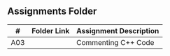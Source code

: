 ##  Assignments Folder

|   #   | Folder Link | Assignment Description |
| :---: | ----------- | ---------------------- |
|  A03   |             |   Commenting C++ Code    |
